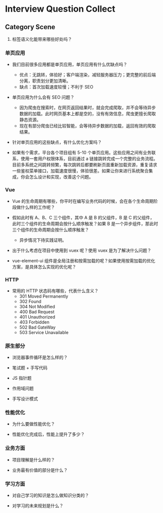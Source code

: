 # Interview Question Collect

## Category Scene

1. 标签语义化能带来哪些好处吗？


### 单页应用

- 我们目前很多应用都是单页应用，单页应用有什么优缺点吗？
   - 优点：无跳转，体验好；客户端渲染，减轻服务器压力；更完整的前后端分离，职责划分更加清晰。
   - 缺点：首次加载速度较慢；不利于 SEO

- 单页应用为什么会有 SEO 问题？
   - 因为爬虫在搜索时，在网页返回结果时，就会完成爬取，并不会等待异步数据的加载。此时网页基本上都是空的，没有有效信息，爬虫更擅长爬取静态资源。
   - 现在有部分爬虫已经比较智能，会等待异步数据的加载，返回有效的爬取结果。

- 针对单页应用的这些缺点，有什么优化方案吗？

- 如果有个需求，平台各个项目组有 5-10 个单页应用。这些应用之间有业务联系，使用一套用户权限体系，目前通过 a 链接跳转完成一个完整的业务流程。目前多系统之间跳转频繁，每次跳转后都要刷新页面重新加载资源，重复请求一些鉴权菜单接口，加载速度很慢，体验很差。如果让你来进行系统聚合集成，你会怎么设计和实现，改善这个问题。

### Vue

- Vue 的生命周期有哪些，你平时在编写业务代码的时候，会在各个生命周期阶段做什么样的工作呢？

- 假如此时有 A、B、C 三个组件，其中 A 是 B 的父组件，B 是 C 的父组件，此时三个组件的生命周期会按什么顺序触发？如果 B 是一个异步组件，那此时三个组件的生命周期会按什么顺序触发？
  - 异步情况下待实践证明。

- 出于什么考虑在项目中使用到 vuex 呢？使用 vuex 是为了解决什么问题？

- vue-element-ui 组件是全局注册和按需加载的呢？如果使用按需加载的优化方案，是具体怎么实现的优化呢？


### HTTP

- 常用的 HTTP 状态码有哪些，代表什么含义？
   - 301 Moved Permanently
   - 302 Found
   - 304 Not Modified
   - 400 Bad Request
   - 401 Unauthorized
   - 403 Forbidden
   - 502 Bad GateWay
   - 503 Service Unavailable


### 原生部分

- 浏览器事件循环是怎么样的？

- 笔试题 + 手写代码

- JS 指针题

- 作用域问题

- 手写设计模式

### 性能优化

- 为什么要做性能优化？

- 性能优化完成后，性能上提升了多少？

### 业务方面

- 项目理解是什么样的？

- 业务最有价值的部分是什么？

### 学习方面

- 对自己学习的知识是怎么做知识分类的？

- 对学习的未来规划是什么？

